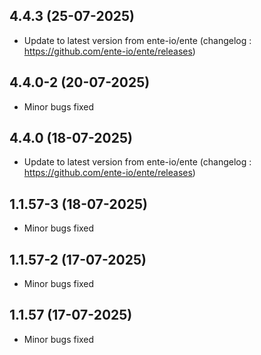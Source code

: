 
## 4.4.3 (25-07-2025)
- Update to latest version from ente-io/ente (changelog : https://github.com/ente-io/ente/releases)
## 4.4.0-2 (20-07-2025)
- Minor bugs fixed

## 4.4.0 (18-07-2025)
- Update to latest version from ente-io/ente (changelog : https://github.com/ente-io/ente/releases)
## 1.1.57-3 (18-07-2025)
- Minor bugs fixed
## 1.1.57-2 (17-07-2025)
- Minor bugs fixed
## 1.1.57 (17-07-2025)
- Minor bugs fixed

